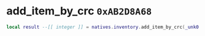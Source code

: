 # add_item_by_crc `0xAB2D8A68`

```lua
local result --[[ integer ]] = natives.inventory.add_item_by_crc(_unk0 --[[ integer ]], _unk1 --[[ integer ]], _unk2 --[[ integer ]])
```
